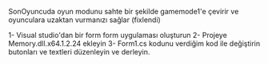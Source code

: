 SonOyuncuda oyun modunu sahte bir şekilde gamemode1'e çevirir ve oyunculara uzaktan vurmanızı sağlar (fixlendi)

1- Visual studio'dan bir form form uygulaması oluşturun
2- Projeye Memory.dll.x64.1.2.24 ekleyin
3- Form1.cs kodunu verdiğim kod ile değiştirin butonları ve textleri düzenleyin ve derleyin.
